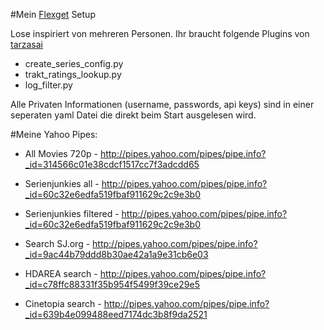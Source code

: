 #Mein [Flexget](https://github.com/Flexget/Flexget) Setup

Lose inspiriert von mehreren Personen.
Ihr braucht folgende Plugins von [tarzasai](https://github.com/tarzasai/.flexget/tree/master/plugins)

- create_series_config.py
- trakt_ratings_lookup.py
- log_filter.py

Alle Privaten Informationen (username, passwords, api keys) sind in einer seperaten yaml Datei die direkt beim Start ausgelesen wird.

#Meine Yahoo Pipes:

- All Movies 720p - http://pipes.yahoo.com/pipes/pipe.info?_id=314566c01e38cdcf1517cc7f3adcdd65

- Serienjunkies all - http://pipes.yahoo.com/pipes/pipe.info?_id=60c32e6edfa519fbaf911629c2c9e3b0

- Serienjunkies filtered - http://pipes.yahoo.com/pipes/pipe.info?_id=60c32e6edfa519fbaf911629c2c9e3b0

- Search SJ.org - http://pipes.yahoo.com/pipes/pipe.info?_id=9ac44b79ddd8b30ae42a1a9e31cb6e03

- HDAREA search - http://pipes.yahoo.com/pipes/pipe.info?_id=c78ffc88331f35b954f5499f39ce29e5

- Cinetopia search - http://pipes.yahoo.com/pipes/pipe.info?_id=639b4e099488eed7174dc3b8f9da2521

